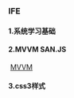 ### IFE

#### 1.系统学习基础

#### 2.MVVM SAN.JS

​	[MVVM](https://github.com/QingyiHuang/IFE/blob/master/MVVM/README.md)

#### 3.css3样式

